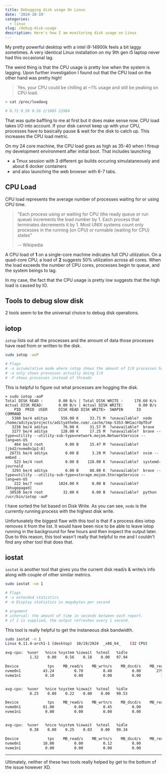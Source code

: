 ```yaml
---
title: Debugging disk usage On Linux
date: '2024-10-19'
categories:
  - linux
slug: /debug-disk-usage
description: Here's how I am monitoring disk usage on Linux
---
```


My pretty powerful desktop with a intel i9-14900k feels a bit laggy sometimes.
A very identical Linux installation on my 9th gen i5 laptop never had this occasional lag.

The weird thing is that the CPU usage is pretty low when the system is lagging. Upon further investigation I found out
that the CPU load on the other hand was pretty high!

> Yes, your CPU could be chilling at ~1% usage and still be peaking on CPU load.

```sh
> cat /proc/loadavg

# 0.71 0.58 0.56 2/1605 22984
```

That was quite baffling to me at first but it does make sense now. CPU load takes I/O into account.
If your disk cannot keep up with your CPU, processes have to basically pause & wait for the disk to catch up.
This increases the CPU load metric.

On my 24 core machine, the CPU load goes as high as 35-40 when I fireup my development environment after initial boot.
That includes launching

- a Tmux session with 3 different go builds occuring simulataneously and about 6 docker containers
- and also launching the web browser with 6-7 tabs.

## CPU Load

CPU load represents the average number of processes waiting for or using CPU time.

> "Each process using or waiting for CPU (the ready queue or run queue) increments the load number by 1.
> Each process that terminates decrements it by 1.
> Most UNIX systems count only processes in the running (on CPU) or runnable (waiting for CPU) states"
>
> -- Wikipedia

A CPU load of **1** on a single-core machine indicates full CPU utilization.
On a quad-core CPU, a load of **2** suggests 50% utilization across all cores.
When the load exceeds the number of CPU cores, processes begin to queue, and the system beings to lag.

In my case, the fact that the CPU usage is pretty low suggests that the high load is caused by IO.

## Tools to debug slow disk

2 tools seem to be the universal choice to debug disk operations.

## iotop

`iotop` lists out all the processes and the amount of data those processes have read from or written to the disk.

```sh
sudo iotop -aoP

# Flags
# -a accumulative mode where iotop shows the amount of I/O processes have done since iotop started.
# -o only shows processes actually doing I/O
# -P shows processes instead of threads
```

This is helpful to figure out what processes are hogging the disk.

```
> sudo iotop -aoP
Total DISK READ :       0.00 B/s | Total DISK WRITE :     178.60 K/s
Actual DISK READ:       0.00 B/s | Actual DISK WRITE:       0.00 B/s
    PID  PRIO  USER     DISK READ DISK WRITE>  SWAPIN      IO    COMMAND
   5380 be/4 aditya      556.00 K     33.71 M  ?unavailable?  node /home/aditya/projects/adityathebe.com/.cache/tmp-5353-NH1acrOpTEuF
   3238 be/4 aditya       76.00 K     31.57 M  ?unavailable?  brave
   3277 be/4 aditya      128.00 K     17.25 M  ?unavailable?  brave --type=utility --utility-sub-type=network.mojom.NetworkService --lang=en-US
    464 be/3 root          0.00 B     15.47 M  ?unavailable?  [jbd2/nvme0n1p2-8]
  28731 be/4 aditya        0.00 B      3.20 M  ?unavailable?  nvim --embed .
    523 be/4 root          0.00 B    128.00 K  ?unavailable?  systemd-journald
   3293 be/4 aditya        0.00 B     88.00 K  ?unavailable?  brave --type=utility --utility-sub-type=storage.mojom.StorageService --lang=en-US
    222 be/7 root       1024.00 K      0.00 B  ?unavailable?  [khugepaged]
  30530 be/4 root         32.00 K      0.00 B  ?unavailable?  python /usr/bin/iotop -aoP
```

I have sorted the list based on Disk Write. As you can see, `node` is the currently running process with the highest disk write.

Unfortunately the biggest flaw with this tool is that if a process dies iotop removes it from the list.
It would have been nice to be able to leave iotop running in the background for few hours and then inspect the output later. Due to this reason, this tool wasn't really that helpful to me and I couldn't find any other tool that does that.

## iostat

`iostat` is another tool that gives you the current disk read/s & write/s info along with couple of other similar metrics.

```sh
sudo iostat -xm 1

# Flags
# -x extended statistics
# -m Display statistics in megabytes per second

# argument
# interval: the amount of time in seconds between each report.
# if 1 is supplied, the output refreshes every 1 second.
```

This tool is really helpful to get the instaneous disk bandwidth.

```sh
sudo iostat -m 1
Linux 6.11.4-arch1-1 (desktop) 	10/19/2024 	_x86_64_	(32 CPU)

avg-cpu:  %user   %nice %system %iowait  %steal   %idle
           1.32    0.00    0.56    0.18    0.00   97.94

Device             tps    MB_read/s    MB_wrtn/s    MB_dscd/s    MB_read    MB_wrtn    MB_dscd
nvme0n1          43.24         0.70         0.40         0.00       2799       1594          0
nvme1n1           0.10         0.00         0.00         0.00         10          0          0


avg-cpu:  %user   %nice %system %iowait  %steal   %idle
           0.25    0.00    0.22    0.00    0.00   99.53

Device             tps    MB_read/s    MB_wrtn/s    MB_dscd/s    MB_read    MB_wrtn    MB_dscd
nvme0n1          81.00         0.00         0.45         0.00          0          0          0
nvme1n1           0.00         0.00         0.00         0.00          0          0          0


avg-cpu:  %user   %nice %system %iowait  %steal   %idle
           0.38    0.00    0.25    0.03    0.00   99.34

Device             tps    MB_read/s    MB_wrtn/s    MB_dscd/s    MB_read    MB_wrtn    MB_dscd
nvme0n1          10.00         0.00         0.12         0.00          0          0          0
nvme1n1           0.00         0.00         0.00         0.00          0          0          0
```

---

Ultimately, neither of these two tools really helped by get to the bottom of the issue however XD.
